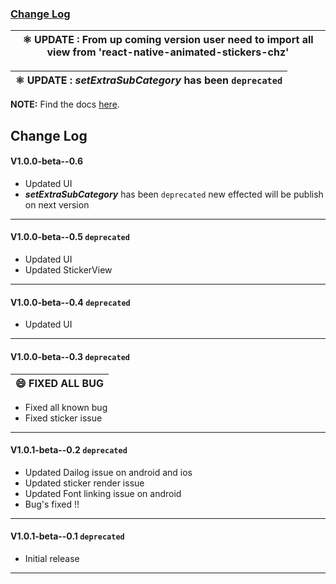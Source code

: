 ### [Change Log](#change-log-1)

|⚛ **UPDATE** : From up coming  version user need to import all view from 'react-native-animated-stickers-chz'|
| --- |

|⚛ **UPDATE** : ***setExtraSubCategory*** has been `deprecated`|
| --- |

**NOTE:**
Find the docs [here](/README.md).


## Change Log

#### V1.0.0-beta--0.6 
- Updated UI
- ***setExtraSubCategory*** has been `deprecated` new effected will be publish on next version

---------

#### V1.0.0-beta--0.5  `deprecated`

- Updated UI
- Updated StickerView

------------

#### V1.0.0-beta--0.4  `deprecated`

- Updated UI

-------------

#### V1.0.0-beta--0.3  `deprecated`

| 😄 **FIXED ALL BUG** |
| --- |

- Fixed all known bug
- Fixed sticker issue

-------------

#### V1.0.1-beta--0.2  `deprecated`

- Updated Dailog issue on android and ios
- Updated sticker render issue
- Updated Font linking issue on android 
- Bug's fixed !!

--------------

#### V1.0.1-beta--0.1  `deprecated`

- Initial release

----------------------------------------------------------------
